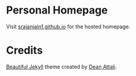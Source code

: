 # Personal Homepage

Visit [srajanjain1.github.io](https://srajanjain1.github.io/) for the hosted homepage.

# Credits

[Beautiful Jekyll](https://beautifuljekyll.com/) theme created by [Dean Attali](https://deanattali.com).
